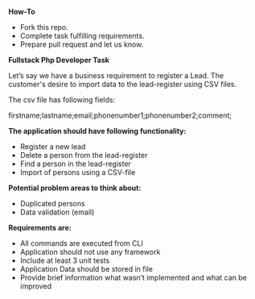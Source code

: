 **How-To**
- Fork this repo.
- Complete task fulfilling requirements.
- Prepare pull request and let us know. 


**Fullstack Php Developer Task**

Let’s say we have a business requirement to register a Lead. The customer's desire to import data to the lead-register using CSV files.

The csv file has following fields:

firstname;lastname;email;phonenumber1;phonenumber2;comment;

**The application should have following functionality:**
- Register a new lead
- Delete a person from the lead-register
- Find a person in the lead-register
- Import of persons using a CSV-file

**Potential problem areas to think about:**
- Duplicated persons
- Data validation (email)

**Requirements are:**
- All commands are executed from CLI
- Application should not use any framework
- Include at least 3 unit tests
- Application Data should be stored in file
- Provide brief information what wasn’t implemented and what can be improved
